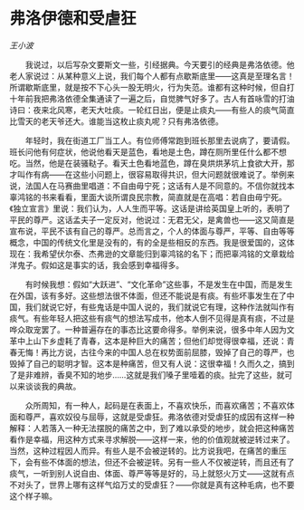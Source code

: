 # 弗洛伊德和受虐狂

*王小波*

　　我说过，以后写杂文要斯文一些，引经据典。今天要引的经典是弗洛依德。他老人家说过：从某种意义上说，我们每个人都有点歇斯底里——这真是至理名言！所谓歇斯底里，就是按不下心头一股无明火，行为失范。谁都有这种时候，但自打十年前我把弗洛依德全集通读了一遍之后，自觉脾气好多了。古人有首咏雪的打油诗曰：夜来北风寒，老天大吐痰。一轮红日出，便是止痰丸——有些人的痰气简直比雪天的老天爷还大。谁能当这枚止痰丸呢？只有弗洛依德。

　　年轻时，我在街道工厂当工人。有位师傅常跑到班长那里去说病了，要请假。班长问他有何症状，他说他看天是蓝色，看地是土色，蹲在厕所里任什么都不想吃。当然，他是在装骚鞑子。看天土色看地蓝色，蹲在臭烘烘茅坑上食欲大开，那才叫作有病——在这些小问题上，很容易取得共识，但大问题就很难说了。举例来说，法国人在马赛曲里唱道：不自由毋宁死；这话有人是不同意的。不信你就找本辜鸿铭的书来看看，里面大谈所谓良民宗教，简直就是在高唱：若自由毋宁死。《独立宣言》里说：我们认为，人人生而平等。这话是讲给英国皇上听的，表明了平民的尊严。这话孟夫子一定反对，他说过：无君无父，是禽兽也——这又简直是宣布说，平民不该有自己的尊严。总而言之，个人的体面与尊严，平等、自由等等概念，中国的传统文化里是没有的，有的全是些相反的东西。我是很爱国的，这体现在：我希望伏尔泰、杰弗逊的文章能归到辜鸿铭的名下；而把辜鸿铭的文章栽给洋鬼子。假如这是事实的话，我会感到幸福得多。

　　有时候我想：假如“大跃进”、“文化革命”这些事，不是发生在中国，而是发生在外国，该有多好。这些想法很不体面，但还不能说是有痰。有些坏事发生在了中国，我们就说它好，有些鬼话是中国人说的，我们就说它有理，这种作法就叫作有痰气。有些年轻人把这些有痰气的想法写成书，他本人倒不见得是真有痰，不过是哗众取宠罢了。一种普遍存在的事态比这要命得多。举例来说，很多中年人因为文革中上山下乡虚耗了青春，这本是种巨大的痛苦；但他们却觉得很幸福，还说：青春无悔！再比方说，古往今来的中国人总在权势面前屈膝，毁掉了自己的尊严，也毁掉了自己的聪明才智。这本是种痛苦，但又有人说：这很幸福！久而久之，搞到了是非难辨，香臭不知的地步……这就是我们嗓子里噎着的痰。扯完了这些，就可以来谈谈我的典故。

　　众所周知，有一种人，起码是在表面上，不喜欢快乐，而喜欢痛苦；不喜欢体面和尊严，喜欢奴役与屈辱，这就是受虐狂。弗洛依德对受虐狂的成因有这样一种解释：人若落入一种无法摆脱的痛苦之中，到了难以承受的地步，就会把这种痛苦看作是幸福，用这种方式来寻求解脱——这样一来，他的价值观就被逆转过来了。当然，这种过程因人而异。有些人是不会被逆转的。比方说我吧，在痛苦的重压下，会有些不体面的想法，但还不会被逆转。另有一些人不仅被逆转，而且还有了痰气，一听到别人说自由、体面、尊严等等是好的，马上就怒火万丈——这就有点不对头了，世界上哪有这样气焰万丈的受虐狂？——你就是真有这种毛病，也不要这个样子嘛。
